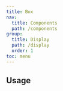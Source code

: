 ```yaml
---
title: Box
nav:
  title: Components
  path: /components
group:
  title: Display
  path: /display
  order: 1
toc: menu
---
```


## Usage

<code src="./demo.tsx" hideActions='["CSB"]'></code>
